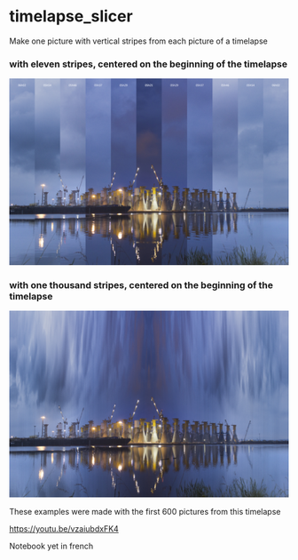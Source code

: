 # timelapse_slicer
Make one picture with vertical stripes from each picture of a timelapse

### with eleven stripes, centered on the beginning of the timelapse
![Alt text](example/11_stripes.png)


### with one thousand stripes, centered on the beginning of the timelapse
![Alt text](example/1000_stripes.png)

These examples were made with the first 600 pictures from this timelapse

https://youtu.be/vzaiubdxFK4

Notebook yet in french
